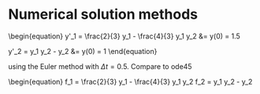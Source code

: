 # Numerical solution methods

\begin{equation}
y'_1 = \frac{2}{3} y_1 - \frac{4}{3} y_1 y_2 &= y(0) = 1.5 

y'_2 = y_1 y_2 - y_2 &= y(0) = 1 
\end{equation}

using the Euler method with $\Delta t = 0.5$. Compare to ode45 

\begin{equation}
f_1 = \frac{2}{3} y_1 - \frac{4}{3} y_1 y_2 f_2 = y_1 y_2 - y_2 

